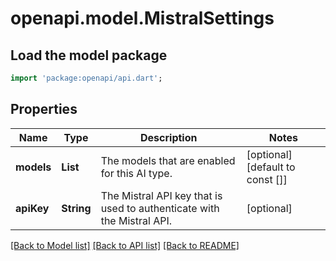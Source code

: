# openapi.model.MistralSettings

## Load the model package
```dart
import 'package:openapi/api.dart';
```

## Properties
Name | Type | Description | Notes
------------ | ------------- | ------------- | -------------
**models** | **List<String>** | The models that are enabled for this AI type. | [optional] [default to const []]
**apiKey** | **String** | The Mistral API key that is used to authenticate with the Mistral API. | [optional] 

[[Back to Model list]](../README.md#documentation-for-models) [[Back to API list]](../README.md#documentation-for-api-endpoints) [[Back to README]](../README.md)


